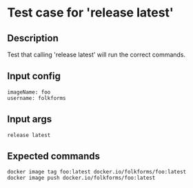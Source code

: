 # Test case for 'release latest'

## Description

Test that calling 'release latest' will run the correct commands.

## Input config

    imageName: foo
    username: folkforms

## Input args

    release latest

## Expected commands

    docker image tag foo:latest docker.io/folkforms/foo:latest
    docker image push docker.io/folkforms/foo:latest
